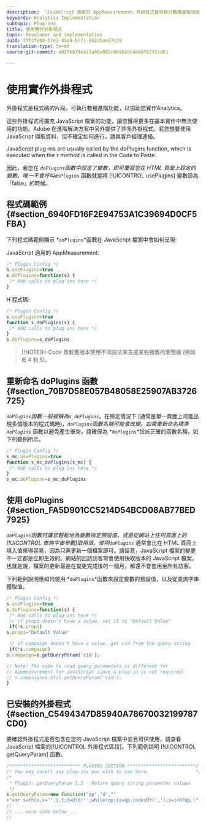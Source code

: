 ```yaml
---
description: 「JavaScript 適用的 AppMeasurement」外掛程式是可執行數種進階功能的程式或函數。
keywords: Analytics Implementation
subtopic: Plug-ins
title: 使用實作外掛程式
topic: Developer and implementation
uuid: 7ffcfe89-b7e2-45e4-b771-942d5ae07c39
translation-type: tm+mt
source-git-commit: a02fb674ea71a05e085c8e9b2dc4460f62f2cd51

---
```



# 使用實作外掛程式

外掛程式是程式碼的片段，可執行數種進階功能，以協助您實作Analytics。

這些外掛程式可擴充 JavaScript 檔案的功能，讓您獲得更多在基本實作中無法使用的功能。Adobe 在進階解決方案中另外提供了許多外掛程式。若您想要使用 JavaScript 擷取資料，但不確定如何進行，請與客戶經理連絡。

JavaScript plug-ins are usually called by the doPlugins function, which is executed when the `t` method is called in the Code to Paste.

因此，若您在 *`doPlugins`*函數中設定了變數，即可覆寫您在 HTML 頁面上設定的變數。唯一不會呼叫*`doPlugins`* 函數就是將 [!UICONTROL usePlugins] 變數設為「false」的時候。

## 程式碼範例 {#section_6940FD16F2E94753A1C39694D0CF5FBA}

下列程式碼範例顯示 *`doPlugins`*函數在 JavaScript 檔案中會如何呈現:

JavaScript 適用的 AppMeasurement:

```js
/* Plugin Config */
s.usePlugins=true
s.doPlugins=function(s) {
 /* Add calls to plug-ins here */
}
```

H 程式碼:

```js
/* Plugin Config */
s.usePlugins=true
function s_doPlugins(s) {
 /* Add calls to plug-ins here */
}
s.doPlugins=s_doPlugins
```

> [!NOTE]H-Code 及較舊版本使用不同語法來支援某些極舊的瀏覽器 (例如 IE 4 和 5)。

## 重新命名 doPlugins 函數 {#section_70B7D58E057B48058E25907AB3726725}

*`doPlugins`*函數一般被稱為*`s_doPlugins`*。在特定情況下 (通常是單一頁面上可能出現多個版本的程式碼時)，*`doPlugins`*函數名稱可能會改變。如需重新命名標準*`doPlugins`* 函數以避免產生衝突，請確保為 *`doPlugins`*指派正確的函數名稱，如下列範例所示。

```js
/* Plugin Config */
s_mc.usePlugins=true
function s_mc_doPlugins(s_mc) {
 /* Add calls to plug-ins here */
}
s_mc.doPlugins=s_mc_doPlugins
```

## 使用 doPlugins {#section_FA5D901CC5214D54BCD08AB77BED7925}

*`doPlugins`*函數可讓您輕鬆地為變數指定預設值，或是從網站上任何頁面上的[!UICONTROL 查詢字串參數]取用值。使用*`doPlugins`* 通常會比在 HTML 頁面上填入值來得容易，因為只需更新一個檔案即可。請留意，JavaScript 檔案的變更不一定都是立即生效的。網站的回訪訪客常會使用快取版本的 JavaScript 檔案。也就是說，檔案的更新最遲在變更完成後的一個月，都還不會套用至所有訪客。

下列範例說明應如何使用   *`doPlugins`*函數來設定變數的預設值，以及從查詢字串獲取值。

```js
/* Plugin Config */
s.usePlugins=true
s.doPlugins=function(s) {
 /* Add calls to plug-ins here */
 // if prop1 doesn't have a value, set it to "Default Value"
 if(!s.prop1)
s.prop1="Default Value"

 // if campaign doesn't have a value, get cid from the query string
 if(!s.campaign)
s.campaign=s.getQueryParam('cid');

// Note: The code to read query parameters is different for
// Appmeasurement for JavaScript since a plug-in is not required:
// s.campaign=s.Util.getQueryParam('cid');
}
```

## 已安裝的外掛程式 {#section_C5494347D85940A78670032199787CD0}

要確認外掛程式是否包含在您的 JavaScript 檔案中並且可供使用，請查看 JavaScript 檔案的[!UICONTROL 外掛程式區段]。下列範例說明 [!UICONTROL getQueryParam] 函數。

```js
/************************** PLUGINS SECTION *************************/
/* You may insert any plug-ins you wish to use here.                 */
/*
 * Plugin: getQueryParam 1.3 - Return query string parameter values
 */
s.getQueryParam=new Function("qp","d",""
+"var s=this,v='',i,t;d=d?d:'';while(qp){i=qp.indexOf(',');i=i<0?qp.l"
//
// ... more code below ...
//
```


